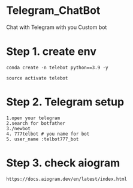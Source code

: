 # Telegram_ChatBot
Chat with Telegram with you Custom bot 

# Step 1. create env 
```
conda create -n telebot python==3.9 -y

source activate telebot
```

# Step 2. Telegram setup
```
1.open your telegram
2.search for botfather
3./newbot
4. 777telbot # you name for bot 
5. user_name :telbot777_bot
```

# Step 3. check aiogram
```
https://docs.aiogram.dev/en/latest/index.html
```
